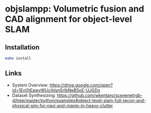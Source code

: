 # objslampp: Volumetric fusion and CAD alignment for object-level SLAM


## Installation

```bash
make install
```


## Links

- System Overview: https://drive.google.com/open?id=1EnOtEawvWUcihlsnSrIbNeB5oE-UJGDv
- Dataset Synthesizing: https://github.com/wkentaro/scenenetrgb-d/tree/master/python/examples#object-level-slam-full-recon-and-physical-sim-for-navi-and-manip-in-heavy-clutter
